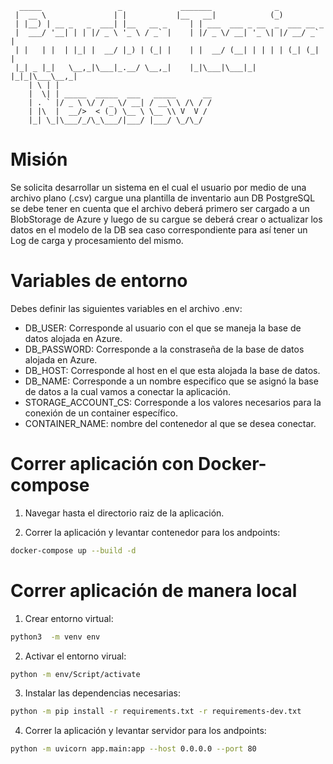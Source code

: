```
  _____                 _             _______              _            
 |  __ \               | |           |__   __|            (_)           
 | |__) | __ _   _  ___| |__   __ _     | | ___  ___ _ __  _  ___ __ _  
 |  ___/ '__| | | |/ _ \ '_ \ / _` |    | |/ _ \/ __| '_ \| |/ __/ _` | 
 | |   | |  | |_| |  __/ |_) | (_| |    | |  __/ (__| | | | | (_| (_| | 
 |_| _ |_|   \__,_|\___|_.__/ \__,_|    |_|\___|\___|_| |_|_|\___\__,_| 
    | \ | |                                                             
    |  \| | _____  _____  ___   _____      __                           
    | . ` |/ _ \ \/ / _ \/ __| / __\ \ /\ / /                           
    | |\  |  __/>  < (_) \__ \ \__ \\ V  V /                            
    |_| \_|\___/_/\_\___/|___/ |___/ \_/\_/      
```

# Misión

Se solicita desarrollar un sistema en el cual el usuario por medio de una archivo plano (.csv) cargue 
una plantilla de inventario aun DB PostgreSQL se debe tener en cuenta que el archivo deberá 
primero ser cargado a un BlobStorage de Azure y luego de su cargue se deberá crear o actualizar los 
datos en el modelo de la DB sea caso correspondiente para así tener un Log de carga y 
procesamiento del mismo.



# Variables de entorno

Debes definir las siguientes variables en el archivo .env:

- DB_USER: Corresponde al usuario con el que se maneja la base de datos alojada en Azure.
- DB_PASSWORD: Corresponde a la constraseña de la base de datos alojada en Azure.
- DB_HOST: Corresponde al host en el que esta alojada la base de datos.
- DB_NAME:  Corresponde a un nombre especifico que se asignó la base de datos a la cual vamos a conectar la aplicación.
- STORAGE_ACCOUNT_CS: Corresponde a los valores necesarios para la conexión de un container específico.
- CONTAINER_NAME: nombre del contenedor al que se desea conectar.

# Correr aplicación con Docker-compose

1. Navegar hasta el directorio raiz de la aplicación.

2. Correr la aplicación y levantar contenedor para los andpoints:

```bash
docker-compose up --build -d
```

# Correr aplicación de manera local

1. Crear entorno virtual:

```bash
python3  -m venv env
```

2. Activar el entorno virual:

```bash
python -m env/Script/activate
```

3. Instalar las dependencias necesarias:

```bash
python -m pip install -r requirements.txt -r requirements-dev.txt
```

4. Correr la aplicación y levantar servidor para los andpoints:

```bash
python -m uvicorn app.main:app --host 0.0.0.0 --port 80
```


